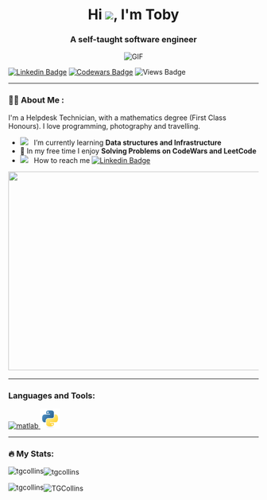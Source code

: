<h1 align="center">Hi <img src="https://media.giphy.com/media/hvRJCLFzcasrR4ia7z/giphy.gif" width="30">, I'm Toby</h1>
<h3 align="center">A self-taught software engineer</h3>

<p align="center"><img alt="GIF" src="https://github.com/Gapur/Gapur/blob/main/assets/coding.gif?raw=true" width="210" height="156"></p>

[![Linkedin Badge](https://img.shields.io/badge/-LinkedIn-blue?style=flat&logo=Linkedin&logoColor=white)](https://www.linkedin.com/in/toby-collins-7278241a4/)
[![Codewars Badge](https://img.shields.io/badge/-Codewars-red?style=flat&logo=Codewars&logoColor=white)](https://www.codewars.com/users/TGCollins)
![Views Badge](https://komarev.com/ghpvc/?username=TGCollins&style=flat-square&color=blue)

---

<h3 align="left">👨‍💻  About Me :</h3>

I'm a Helpdesk Technician, with a mathematics degree (First Class Honours). I love programming, photography and travelling.

- <img src="https://github.com/Gapur/Gapur/blob/main/assets/developer.gif?raw=true" width="21" />&nbsp;&nbsp; I’m currently learning **Data structures and Infrastructure**
- 🔭 In my free time I enjoy **Solving Problems on CodeWars and LeetCode**
- <img src="https://github.com/Gapur/Gapur/blob/main/assets/letterbox.gif?raw=true" width="21" />&nbsp;&nbsp; How to reach me [![Linkedin Badge](https://img.shields.io/badge/-Toby_Collins-blue?style=flat&logo=Linkedin&logoColor=white)](https://www.linkedin.com/in/toby-collins-7278241a4/)

<p align="center"><img src="https://media.giphy.com/media/dWesBcTLavkZuG35MI/giphy.gif" width="800" height="400"  /></p>

---

<h3 align="left">Languages and Tools:</h3>
<p align="left"> <a href="https://www.mathworks.com/" target="_blank" rel="noreferrer"> <img src="https://upload.wikimedia.org/wikipedia/commons/2/21/Matlab_Logo.png" alt="matlab" width="40" height="40"/> </a> <a href="https://www.python.org" target="_blank" rel="noreferrer"> <img src="https://raw.githubusercontent.com/devicons/devicon/master/icons/python/python-original.svg" alt="python" width="40" height="40"/> </a> </p>

---

<h3 align="left">🔥 My Stats: </h3>

<p><img align="left" src="http://github-readme-streak-stats.herokuapp.com?user=TGCollins&theme=dark&background=000000" alt="tgcollins" /></p>
<p><img align="center" src="https://github-readme-stats.vercel.app/api?username=TGCollins&show_icons=true&theme=radical" alt="tgcollins" /></p>
<p><img align="left" src="https://github.r2v.ch/codewars?user=TGCollins&stroke=%23BB432C" alt="tgcollins" /></p>
<p><img align="center" src="https://github-readme-stats.vercel.app/api/top-langs/?username=TGCollins&layout=compact&theme=vision-friendly-dark" alt="TGCollins" /></p>

